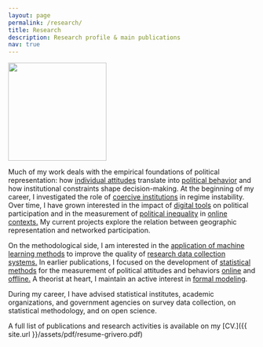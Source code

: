 ```yaml
---
layout: page
permalink: /research/
title: Research
description: Research profile & main publications
nav: true
---
```


<div class="profile float-right">
<img src="/assets/img/2.jpg" width=200px height="auto" class="img-fluid z-depth-1 rounded">
</div>

Much of my work deals with the empirical foundations of political
representation: how [individual
attitudes](https://www.journals.uchicago.edu/doi/pdf/10.1086/709672)
translate into [political
behavior](https://www.cambridge.org/core/journals/political-science-research-and-methods/article/rooting-out-corruption-or-rooting-for-corruption-the-heterogeneous-electoral-consequences-of-scandals/902FCB9C6DF2CCB1DB73E57AC07AD5D4)
and how institutional constraints shape decision-making. At the
beginning of my career, I investigated the role of [coercive
institutions](http://ipp.csic.es/en/event/seminarios-cip-oligopoly-violence-civilian-control-heterogeneous-military)
in regime instability. Over time, I have grown interested in the
impact of [digital
tools](https://www.amazon.com/Retooling-Politics-Digital-Shaping-Democracy/dp/1108419402)
on political participation and in the measurement of [political
inequality](https://journals.sagepub.com/doi/abs/10.1177/0894439314558836?journalCode=ssce)
in [online
contexts.](https://www.pewresearch.org/politics/2022/06/16/politics-on-twitter-one-third-of-tweets-from-u-s-adults-are-political/)
My current projects explore the relation between geographic
representation and networked participation.


On the methodological side, I am interested in the [application of
machine learning
methods](https://www.westat.com/capability/statistical-sciences/artificial-intelligence-ai-data-analytics)
to improve the quality of [research data collection
systems.](https://journals.sagepub.com/doi/abs/10.1177/1525822X221107053)
In earlier publications, I focused on the development of [statistical
methods](http://libreria.cis.es/libros/analisis-de-datos-incompletos-en-ciencias-sociales/9788474765632/)
for the measurement of political attitudes and behaviors
[online](https://rsa.tandfonline.com/doi/abs/10.1080/21582041.2017.1325924)
and
[offline.](https://www.sciencedirect.com/science/article/pii/S0261379415001092)
A theorist at heart, I maintain an active interest in [formal
modeling](https://www.sciencedirect.com/science/article/pii/S0176268015000592).

During my career, I have advised statistical institutes, academic
organizations, and government agencies on survey data collection, on
statistical methodology, and on open science.

A full list of publications and research activities is available on my
[CV.]({{ site.url }}/assets/pdf/resume-grivero.pdf)
